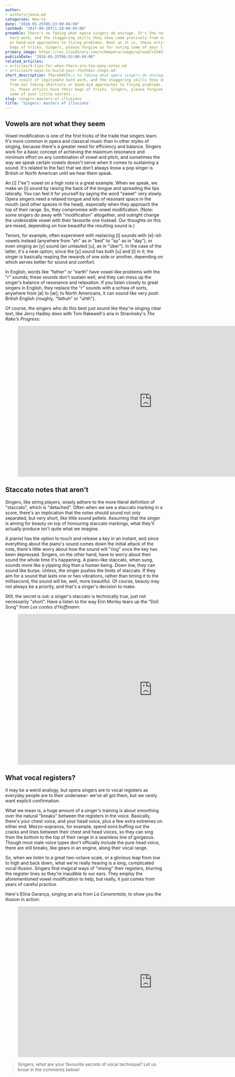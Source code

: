 ```yaml
---
author:
- authors/jenna.md
categories: How-to
date: "2016-05-25T05:23:00-04:00"
lastmod: "2017-09-28T11:28:00-04:00"
preamble: There's no faking what opera singers do onstage. It's the result of legitimate
  hard work, and the staggering skills they show come precisely from not taking shortcuts
  or band-aid approaches to fixing problems. Real as it is, these artists have their
  bags of tricks. Singers, please forgive us for outing some of your little secrets...
primary_image: https://res.cloudinary.com/schmopera/image/upload/v1545409169/media/webhook-uploads/1506612476636/2017-09-28---Illusion.jpg.jpg
publishDate: "2016-05-25T06:53:00-04:00"
related_articles:
- articles/4-tips-for-when-there-are-too-many-notes.md
- articles/5-ways-to-build-your-rhythmic-chops.md
short_description: There&#039;s no faking what opera singers do onstage. It&#039;s
  the result of legitimate hard work, and the staggering skills they show come precisely
  from not taking shortcuts or band-aid approaches to fixing problems. Real as it
  is, these artists have their bags of tricks. Singers, please forgive us for outing
  some of your little secrets...
slug: singers-masters-of-illusions
title: 'Singers: masters of illusions'
---
```


## Vowels are not what they seem

Vowel modification is one of the first tricks of the trade that singers learn. It's more common in opera and classical music than in other styles of singing, because there's a greater need for efficiency and balance. Singers work for a basic concept of achieving the maximum resonance and minimum effort on any combination of vowel and pitch, and sometimes the way we speak certain vowels doesn't serve when it comes to sustaining a sound. It's related to the fact that we don't always know a pop singer is British or North American until we hear them speak.

An [i] ("ee") vowel on a high note is a great example. When we speak, we make an [i] sound by raising the back of the tongue and spreading the lips laterally. You can feel it for yourself by saying the word "sweet" very slowly. Opera singers need a relaxed tongue and lots of resonant space in the mouth (and other spaces in the head), especially when they approach the top of their range. So, they compromise with vowel modification. (Note: some singers do away with "modification" altogether, and outright change the undesirable vowel with their favourite one instead. Our thoughts on this are mixed, depending on how beautiful the resulting sound is.)

Tenors, for example, often experiment with replacing [i] sounds with [e]-ish vowels instead (anywhere from "eh" as in "bed" to "ay" as in "day"), or even singing an [y] sound (an umlauted [u], as in "über"). In the case of the latter, it's a neat option, since the [y] sound has both [u] and [i] in it; the singer is basically reaping the rewards of one side or another, depending on which serves better for sound and comfort.

In English, words like "father" or "earth" have vowel-like problems with the "r" sounds; these sounds don't sustain well, and they can mess up the singer's balance of resonance and relaxation. If you listen closely to great singers in English, they replace the "r" sounds with a schwa of sorts, anywhere from [ø] to [œ]; to North Americans, it can sound like very posh British English (roughly, "fathuh" or "uhth").

Of course, the singers who do this best just sound like they're singing clear text, like Jerry Hadley does with Tom Rakewell's aria in Stravinsky's *The Rake's Progress*:

<figure data-type="video">
<iframe width="854" height="480" src="https://www.youtube.com/embed/DdJw86l22JA?start=408" frameborder="0" allowfullscreen></iframe>
</figure>

## Staccato notes that aren't

Singers, like string players, wisely adhere to the more literal definition of "staccato", which is "detached". Often when we see a staccato marking in a score, there's an implication that the notes should sound not only separated, but very short, like little sound pellets. Assuming that the singer is aiming for beauty on top of honouring staccato markings, what they'll actually produce isn't quite what we imagine. 

A pianist has the option to touch and release a key in an instant, and since everything about the piano's sound comes down the initial attack of the note, there's little worry about how the sound will "ring" once the key has been depressed. Singers, on the other hand, have to worry about their sound the whole time it's happening. A piano-like staccato, when sung, sounds more like a yipping dog than a human being. Down low, they can sound like burps. *Unless*, the singer pushes the limits of staccato. If they aim for a sound that lasts one or two vibrations, rather than timing it to the millisecond, the sound will be, well, more beautiful. Of course, beauty may not always be a priority, and that's a singer's decision to make. 

Still, the secret is out: a singer's staccato is technically true, just not necessarily "short". Have a listen to the way Erin Morley tears up the "Doll Song" from *Les contes d'Hoffmann*:

<figure data-type="video"><iframe width="854" height="480" src="https://www.youtube.com/embed/VXKsOeccz8w" frameborder="0" allowfullscreen></iframe>
</figure>

## What vocal registers?

It may be a weird analogy, but opera singers are to vocal registers as everyday people are to their underwear: we've all got them, but we rarely want explicit confirmation.

What we mean is, a huge amount of a singer's training is about smoothing over the natural "breaks" between the registers in the voice. Basically, there's your chest voice, and your head voice, plus a few extra extremes on either end. Mezzo-sopranos, for example, spend eons buffing out the cracks and lines between their chest and head voices, so they can sing from the bottom to the top of their range in a seamless line of gorgeous. Though most male voice types don't officially include the pure head voice, there are still breaks, like gears in an engine, along their vocal range.

So, when we listen to a great two-octave scale, or a glorious leap from low to high and back down, what we're really hearing is a long, complicated vocal illusion. Singers find magical ways of "mixing" their registers, blurring the register lines so they're inaudible to our ears. They employ the aforementioned vowel modification to help, but really, it just comes from years of careful practice.

Here's Elīna Garança, singing an aria from *La Cenerentola*, to show you the illusion in action:

<figure data-type="video">
<iframe width="854" height="480" src="https://www.youtube.com/embed/sllhVK2_Gug" frameborder="0" allowfullscreen></iframe>
</figure>

>Singers, what are your favourite secrets of vocal technique? Let us know in the comments below!
